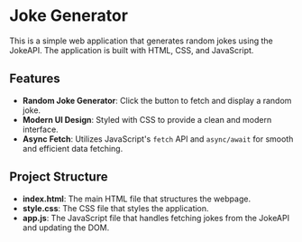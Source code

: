 # Joke Generator

This is a simple web application that generates random jokes using the JokeAPI. The application is built with HTML, CSS, and JavaScript.

## Features

- **Random Joke Generator**: Click the button to fetch and display a random joke.
- **Modern UI Design**: Styled with CSS to provide a clean and modern interface.
- **Async Fetch**: Utilizes JavaScript's `fetch` API and `async/await` for smooth and efficient data fetching.

## Project Structure

- **index.html**: The main HTML file that structures the webpage.
- **style.css**: The CSS file that styles the application.
- **app.js**: The JavaScript file that handles fetching jokes from the JokeAPI and updating the DOM.


